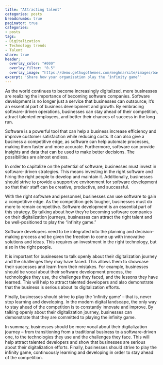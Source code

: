 ```yaml
---
title: "Attracting talent"
categories: posts
breadcrumbs: true
paginator: true
categories: 
- posts
tags:
- Digitalization
- Technology trends
- Talent
share: true
header:
  overlay_color: "#000"
  overlay_filter: "0.5"
  overlay_image: "https://demo.gethugothemes.com/meghna/site/images/backgrounds/hero-area.jpg"
excerpt: 'Share how your organization play the ‘infinity game’'
---
```


As the world continues to become increasingly digitalized, more businesses are realizing the importance of becoming software companies. Software development is no longer just a service that businesses can outsource; it’s an essential part of business development and growth. By embracing software-driven operations, businesses can stay ahead of their competition, attract talented employees, and better their chances of success in the long run.

Software is a powerful tool that can help a business increase efficiency and improve customer satisfaction while reducing costs. It can also give a business a competitive edge, as software can help automate processes, making them faster and more accurate. Furthermore, software can provide insights and data that can be used to make better decisions. The possibilities are almost endless.

In order to capitalize on the potential of software, businesses must invest in software-driven strategies. This means investing in the right software and hiring the right people to develop and maintain it. Additionally, businesses should strive to provide a supportive environment for software development so that their staff can be creative, productive, and successful.

With the right software and personnel, businesses can use software to gain a competitive edge. As the competition gets tougher, businesses must do more to remain competitive. Software development is an essential part of this strategy. By talking about how they’re becoming software companies on their digitalization journeys, businesses can attract the right talent and be well-positioned to play the “infinity game.”

Software developers need to be integrated into the planning and decision-making process and be given the freedom to come up with innovative solutions and ideas. This requires an investment in the right technology, but also in the right people.

It is important for businesses to talk openly about their digitalization journey and the challenges they may have faced. This allows them to showcase their successes and learn from their mistakes. For example, businesses should be vocal about their software development process, the technologies they use, the challenges they faced, and the lessons they have learned. This will help to attract talented developers and also demonstrate that the business is serious about its digitalization efforts.

Finally, businesses should strive to play the ‘infinity game’ – that is, never stop learning and developing. In the modern digital landscape, the only way to stay ahead of the competition is to constantly innovate and improve. By talking openly about their digitalization journey, businesses can demonstrate that they are committed to playing the infinity game.

In summary, businesses should be more vocal about their digitalization journey – from transitioning from a traditional business to a software-driven one, to the technologies they use and the challenges they face. This will help attract talented developers and show that businesses are serious about their digitalization efforts. Finally, businesses should strive to play the infinity game, continuously learning and developing in order to stay ahead of the competition.
